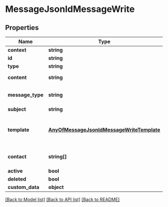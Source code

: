 # MessageJsonldMessageWrite

## Properties
Name | Type | Description | Notes
------------ | ------------- | ------------- | -------------
**context** | **string** |  | [optional] 
**id** | **string** |  | [optional] 
**type** | **string** |  | [optional] 
**content** | **string** | The HTML-Email if not using a template. | [optional] 
**message_type** | **string** | Message channel: \&quot;email\&quot; or \&quot;sms\&quot; | 
**subject** | **string** | email subject | [optional] 
**template** | [**AnyOfMessageJsonldMessageWriteTemplate**](AnyOfMessageJsonldMessageWriteTemplate.md) | The iri of the previously created template. e.g. \&quot;/templates/38f39c64-1e87-11eb-a752-3085a99d0980\&quot; | [optional] 
**contact** | **string[]** | Contact information of the recipient. Either email or phoneNumber is required. | 
**active** | **bool** |  | [optional] 
**deleted** | **bool** |  | [optional] 
**custom_data** | **object** |  | [optional] 

[[Back to Model list]](../../README.md#documentation-for-models) [[Back to API list]](../../README.md#documentation-for-api-endpoints) [[Back to README]](../../README.md)

